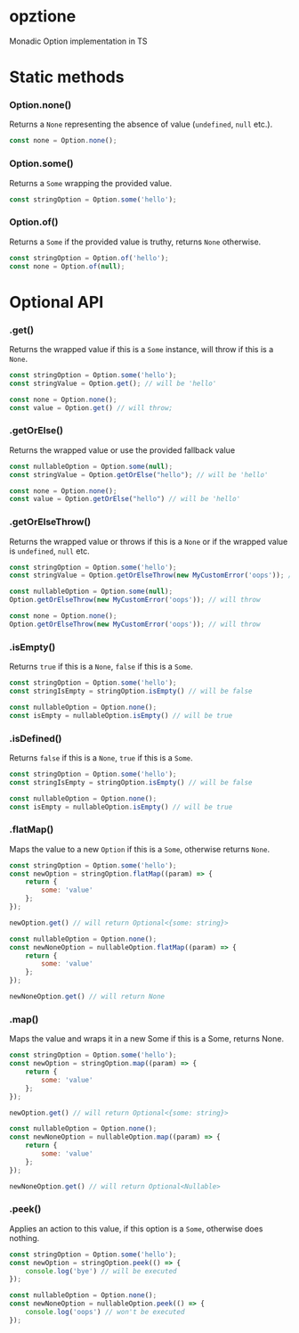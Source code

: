 # opztione

Monadic Option implementation in TS

# Static methods

### Option.none()

Returns a `None` representing the absence of value (`undefined`, `null` etc.).

```js
const none = Option.none();
```

### Option.some()

Returns a `Some` wrapping the provided value.

```js
const stringOption = Option.some('hello');
```

### Option.of()

Returns a `Some` if the provided value is truthy, returns `None` otherwise.

```js
const stringOption = Option.of('hello');
const none = Option.of(null);
```

# Optional API

### .get()

Returns the wrapped value if this is a `Some` instance, will throw if this is a `None`.

```js
const stringOption = Option.some('hello');
const stringValue = Option.get(); // will be 'hello'

const none = Option.none();
const value = Option.get() // will throw;
```

### .getOrElse()

Returns the wrapped value or use the provided fallback value

```js
const nullableOption = Option.some(null);
const stringValue = Option.getOrElse("hello"); // will be 'hello'

const none = Option.none();
const value = Option.getOrElse("hello") // will be 'hello'
```

### .getOrElseThrow()

Returns the wrapped value or throws if this is a `None` or if the wrapped value is `undefined`, `null` etc.

```js
const stringOption = Option.some('hello');
const stringValue = Option.getOrElseThrow(new MyCustomError('oops')); // won't throw, will be 'hello'

const nullableOption = Option.some(null);
Option.getOrElseThrow(new MyCustomError('oops')); // will throw

const none = Option.none();
Option.getOrElseThrow(new MyCustomError('oops')); // will throw
```

### .isEmpty()

Returns `true` if this is a `None`, `false` if this is a `Some`.

````js
const stringOption = Option.some('hello');
const stringIsEmpty = stringOption.isEmpty() // will be false

const nullableOption = Option.none();
const isEmpty = nullableOption.isEmpty() // will be true
````

### .isDefined()

Returns `false` if this is a `None`, `true` if this is a `Some`.

````js
const stringOption = Option.some('hello');
const stringIsEmpty = stringOption.isEmpty() // will be false

const nullableOption = Option.none();
const isEmpty = nullableOption.isEmpty() // will be true
````

### .flatMap()

Maps the value to a new `Option` if this is a `Some`, otherwise returns `None`.

````js
const stringOption = Option.some('hello');
const newOption = stringOption.flatMap((param) => {
    return {
        some: 'value'
    };
});

newOption.get() // will return Optional<{some: string}>

const nullableOption = Option.none();
const newNoneOption = nullableOption.flatMap((param) => {
    return {
        some: 'value'
    };
});

newNoneOption.get() // will return None
````

### .map()

Maps the value and wraps it in a new Some if this is a Some, returns None.

````js
const stringOption = Option.some('hello');
const newOption = stringOption.map((param) => {
    return {
        some: 'value'
    };
});

newOption.get() // will return Optional<{some: string}>

const nullableOption = Option.none();
const newNoneOption = nullableOption.map((param) => {
    return {
        some: 'value'
    };
});

newNoneOption.get() // will return Optional<Nullable>
````

### .peek()

Applies an action to this value, if this option is a `Some`, otherwise does nothing.

````js
const stringOption = Option.some('hello');
const newOption = stringOption.peek(() => {
    console.log('bye') // will be executed
});

const nullableOption = Option.none();
const newNoneOption = nullableOption.peek(() => {
    console.log('oops') // won't be executed
});
````
